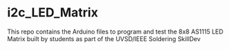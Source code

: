 # i2c_LED_Matrix

This repo contains the Arduino files to program and test the 8x8 AS1115 LED Matrix built by students as part of the UVSD/IEEE Soldering SkillDev